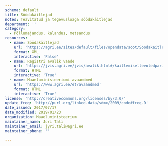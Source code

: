 ```yaml
---
schema: default
title: Söödakäitlejad
notes: Teavitatud ja tegevusloaga söödakäitlejad
department: ''
category:
  - Põllumajandus, kalandus, metsandus
resources:
  - name: Söödakäitlejad
    url: 'https://agri.ee/sites/default/files/opendata/soot/Soodakaitlejad.xml'
    format: XML
    interactive: 'False'
  - name: Registri avalik vaade
    url: 'https://jvis.agri.ee/jvis/avalik.html#/kaitlemisettevotedparing'
    format: HTML
    interactive: 'True'
  - name: Maaeluministeeriumi avaandmed
    url: 'https://www.agri.ee/et/avaandmed'
    format: HTML
    interactive: 'True'
license: 'http://creativecommons.org/licenses/by/3.0/'
update_freq: 'http://purl.org/linked-data/sdmx/2009/code#freq-D'
date_issued: 2017/07/17
date_modified: 2019/01/23
organization: Maaeluministeerium
maintainer_name: Jüri Tali
maintainer_email: jyri.tali@agri.ee
maintainer_phone: ''

---
```

